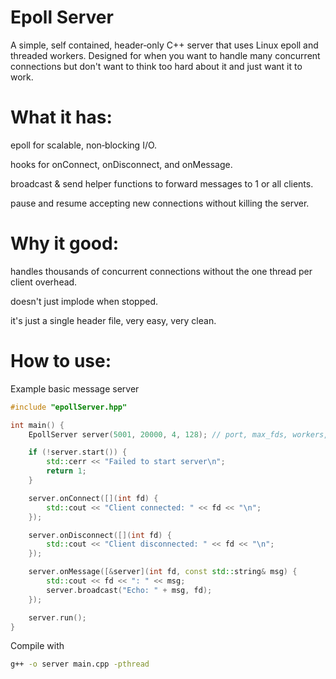 # Epoll Server

A simple, self contained, header‑only C++ server that uses Linux epoll and threaded workers. Designed for when you want to handle many concurrent connections but don't want to think too hard about it and just want it to work.

# What it has:

  epoll for scalable, non‑blocking I/O.
    
  hooks for onConnect, onDisconnect, and onMessage.

  broadcast & send helper functions to forward messages to 1 or all clients.

  pause and resume accepting new connections without killing the server.

# Why it good:

  handles thousands of concurrent connections without the one thread per client overhead.

  doesn't just implode when stopped.

  it's just a single header file, very easy, very clean.

# How to use:
Example basic message server
```cpp
#include "epollServer.hpp"

int main() {
    EpollServer server(5001, 20000, 4, 128); // port, max_fds, workers, read_buffer_size

    if (!server.start()) {
        std::cerr << "Failed to start server\n";
        return 1;
    }

    server.onConnect([](int fd) {
        std::cout << "Client connected: " << fd << "\n";
    });

    server.onDisconnect([](int fd) {
        std::cout << "Client disconnected: " << fd << "\n";
    });

    server.onMessage([&server](int fd, const std::string& msg) {
        std::cout << fd << ": " << msg;
        server.broadcast("Echo: " + msg, fd);
    });

    server.run(); 
}
```

Compile with
```bash
g++ -o server main.cpp -pthread 
```
